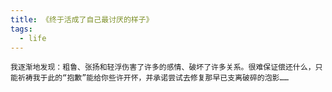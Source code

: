 ```yaml
---
title: 《终于活成了自己最讨厌的样子》
tags:
  - life
---
```


    我逐渐地发现：粗鲁、张扬和轻浮伤害了许多的感情、破坏了许多关系。很难保证偿还什么，只能祈祷我于此的“抱歉”能给你些许开怀，并承诺尝试去修复那早已支离破碎的泡影……